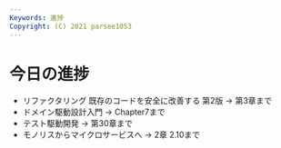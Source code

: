 ```yaml
---
Keywords: 進捗
Copyright: (C) 2021 parsee1053
---
```


# 今日の進捗
* リファクタリング 既存のコードを安全に改善する 第2版 → 第3章まで
* ドメイン駆動設計入門 → Chapter7まで
* テスト駆動開発 → 第30章まで
* モノリスからマイクロサービスへ → 2章 2.10まで
